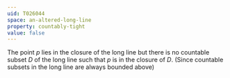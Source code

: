 ```yaml
---
uid: T026044
space: an-altered-long-line
property: countably-tight
value: false
---
```

The point $p$ lies in the closure of the long line but there is no countable subset $D$ of the long line such that $p$ is in the closure of $D$. (Since countable subsets in the long line are always bounded above)

